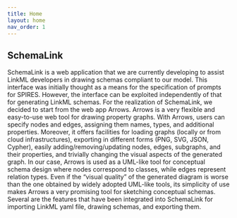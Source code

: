 ```yaml
---
title: Home
layout: home
nav_order: 1
---
```


## SchemaLink

SchemaLink is a web application that we are currently developing to assist
LinkML developers in drawing schemas compliant to our model. This interface was
initially thought as a means for the specification of prompts for SPIRES.
However, the interface can be exploited independently of that for generating
LinkML schemas. For the realization of SchemaLink, we decided to start from the
web app Arrows. Arrows is a very flexible and easy-to-use web tool for drawing
property graphs. With Arrows, users can specify nodes and edges, assigning them
names, types, and additional properties. Moreover, it offers facilities for
loading graphs (locally or from cloud infrastructures), exporting in different
forms (PNG, SVG, JSON, Cypher), easily adding/removing/updating nodes, edges,
subgraphs, and their properties, and trivially changing the visual aspects of
the generated graph. In our case, Arrows is used as a UML-like tool for
conceptual schema design where nodes correspond to classes, while edges
represent relation types. Even if the “visual quality” of the generated diagram
is worse than the one obtained by widely adopted UML-like tools, its simplicity
of use makes Arrows a very promising tool for sketching conceptual schemas.
Several are the features that have been integrated into SchemaLink for importing
LinkML yaml file, drawing schemas, and exporting them.
